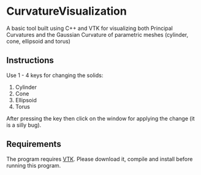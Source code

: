 # CurvatureVisualization
A basic tool built using C++ and VTK for visualizing both Principal Curvatures and the Gaussian Curvature of parametric meshes (cylinder, cone, ellipsoid and torus)

## Instructions
Use 1 - 4 keys for changing the solids:
1. Cylinder
2. Cone
3. Ellipsoid
4. Torus

After pressing the key then click on the window for applying the change (it is a silly bug).

## Requirements
The program requires [VTK](https://www.vtk.org/). Please download it, compile and install before running this program.
